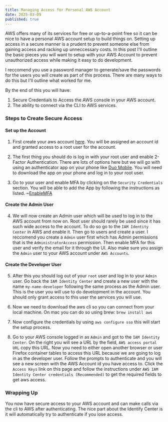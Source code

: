 ```yaml
---
title: Managing Access for Personal AWS Account
date: 2025-03-09
published: true
---
```


AWS offers many of its services for free or up-to-a-point free so it can be nice to have a personal AWS account
setup to build things on. Setting up access in a secure manner is a prudent to prevent someone else from gaining
access and racking up unneccessary costs. In this post I'll outline the basic pieces you will want to setup with
your AWS Account to prevent unauthorized access while making it easy to do development.

I reccomend you use a password manager to generate/save the passwords for the users you will create as part of this
process. There are many ways to do this but I'll outline what worked for me.

By the end of this you will have:

1. Secure Credentials to Access the AWS console in your AWS account.
2. The ability to connect  via the CLI to AWS services.

### Steps to Create Secure Access

#### Set up the Account
1. First create your aws account [here](https://aws.amazon.com/). You will be assigned an account id and granted access to
a root user for the account.

2. The first thing you should do is log in with your root user and enable 2-Factor Authentication. There are lots of
options  here but we will go with using an authenticator app on your phone like [Duo  Mobile](https://duo.com/product/multi-factor-authentication-mfa/duo-mobile-app).
You will need to download the app on  your phone and log in to your root user.

3. Go to your user and enable MFA by clicking on the `Security Credentials` section. You will be able to add the App by
following the instructions as listed.
~[EnableMFA](EnableMFA.jpg)

#### Create the Admin User

4. We will now create an Admin user which will be used to log in to the AWS account from now on. Root user should rarely be used
since it has such wide access to the account. To do so go to the `IAM Identity Center` in AWS and enable it. Then go to users and create a user.
I reccomend you create a `Admin` user first which has Admin permissions that is the `AdministratorAccess` permission. Then
enable MFA for this user and verify the email for it through the UI. Also make sure you assign the `Admin` user to your AWS account
under `AWS Accounts`.

#### Create the Developer User
5. After this you should log out of your `root` user and log in to your `Admin` user. Go back the `IAM Identity Center` and create a new
user with the name `my-name-developer` following the same process as the Admin user. This is the user you will use to do development in the account. You should only grant access
to this user the services you will use.

6. Now we need to download the aws cli so you can connect from your local machine. On mac you can do so using brew: `brew install aws`

7. Now configure the credentials by using `aws configure sso` this will start the setup process.

8. Go to your AWS console logged in as `Admin` and got to the `IAM Identity Center`. On the right you will see a URL
by the field, `AWS access portal URL` copy this URL. Now you need to either open another browser or user Firefox container
tables to access this URL because we are going to log in as the developer user. Follow the prompts to authenticate and you will
see a new screen with the AWS Account id you have access to. Click the `Access Keys` link on this page and follow the instructions
under `AWS IAM Identity Center credentials (Recommended)` to get the required fields to get aws access.

### Wrapping Up
You now have secure access to your AWS account and can make calls via the cli to AWS after authenticating. The nice
part about the Identify Center is it will automatically try to authenticate if you lose access.
